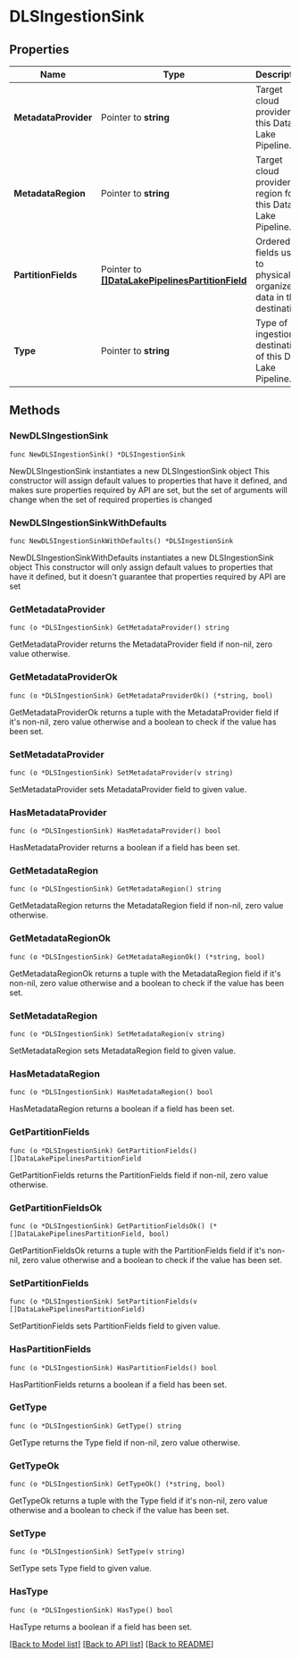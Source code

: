 # DLSIngestionSink

## Properties

Name | Type | Description | Notes
------------ | ------------- | ------------- | -------------
**MetadataProvider** | Pointer to **string** | Target cloud provider for this Data Lake Pipeline. | [optional] 
**MetadataRegion** | Pointer to **string** | Target cloud provider region for this Data Lake Pipeline. | [optional] 
**PartitionFields** | Pointer to [**[]DataLakePipelinesPartitionField**](DataLakePipelinesPartitionField.md) | Ordered fields used to physically organize data in the destination. | [optional] 
**Type** | Pointer to **string** | Type of ingestion destination of this Data Lake Pipeline. | [optional] [readonly] 

## Methods

### NewDLSIngestionSink

`func NewDLSIngestionSink() *DLSIngestionSink`

NewDLSIngestionSink instantiates a new DLSIngestionSink object
This constructor will assign default values to properties that have it defined,
and makes sure properties required by API are set, but the set of arguments
will change when the set of required properties is changed

### NewDLSIngestionSinkWithDefaults

`func NewDLSIngestionSinkWithDefaults() *DLSIngestionSink`

NewDLSIngestionSinkWithDefaults instantiates a new DLSIngestionSink object
This constructor will only assign default values to properties that have it defined,
but it doesn't guarantee that properties required by API are set

### GetMetadataProvider

`func (o *DLSIngestionSink) GetMetadataProvider() string`

GetMetadataProvider returns the MetadataProvider field if non-nil, zero value otherwise.

### GetMetadataProviderOk

`func (o *DLSIngestionSink) GetMetadataProviderOk() (*string, bool)`

GetMetadataProviderOk returns a tuple with the MetadataProvider field if it's non-nil, zero value otherwise
and a boolean to check if the value has been set.

### SetMetadataProvider

`func (o *DLSIngestionSink) SetMetadataProvider(v string)`

SetMetadataProvider sets MetadataProvider field to given value.

### HasMetadataProvider

`func (o *DLSIngestionSink) HasMetadataProvider() bool`

HasMetadataProvider returns a boolean if a field has been set.

### GetMetadataRegion

`func (o *DLSIngestionSink) GetMetadataRegion() string`

GetMetadataRegion returns the MetadataRegion field if non-nil, zero value otherwise.

### GetMetadataRegionOk

`func (o *DLSIngestionSink) GetMetadataRegionOk() (*string, bool)`

GetMetadataRegionOk returns a tuple with the MetadataRegion field if it's non-nil, zero value otherwise
and a boolean to check if the value has been set.

### SetMetadataRegion

`func (o *DLSIngestionSink) SetMetadataRegion(v string)`

SetMetadataRegion sets MetadataRegion field to given value.

### HasMetadataRegion

`func (o *DLSIngestionSink) HasMetadataRegion() bool`

HasMetadataRegion returns a boolean if a field has been set.

### GetPartitionFields

`func (o *DLSIngestionSink) GetPartitionFields() []DataLakePipelinesPartitionField`

GetPartitionFields returns the PartitionFields field if non-nil, zero value otherwise.

### GetPartitionFieldsOk

`func (o *DLSIngestionSink) GetPartitionFieldsOk() (*[]DataLakePipelinesPartitionField, bool)`

GetPartitionFieldsOk returns a tuple with the PartitionFields field if it's non-nil, zero value otherwise
and a boolean to check if the value has been set.

### SetPartitionFields

`func (o *DLSIngestionSink) SetPartitionFields(v []DataLakePipelinesPartitionField)`

SetPartitionFields sets PartitionFields field to given value.

### HasPartitionFields

`func (o *DLSIngestionSink) HasPartitionFields() bool`

HasPartitionFields returns a boolean if a field has been set.

### GetType

`func (o *DLSIngestionSink) GetType() string`

GetType returns the Type field if non-nil, zero value otherwise.

### GetTypeOk

`func (o *DLSIngestionSink) GetTypeOk() (*string, bool)`

GetTypeOk returns a tuple with the Type field if it's non-nil, zero value otherwise
and a boolean to check if the value has been set.

### SetType

`func (o *DLSIngestionSink) SetType(v string)`

SetType sets Type field to given value.

### HasType

`func (o *DLSIngestionSink) HasType() bool`

HasType returns a boolean if a field has been set.


[[Back to Model list]](../README.md#documentation-for-models) [[Back to API list]](../README.md#documentation-for-api-endpoints) [[Back to README]](../README.md)


